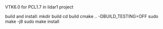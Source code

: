 VTK6.0 for PCL1.7 in lidar1 project

build and install:
mkdir build
cd build
cmake .. -DBUILD_TESTING=OFF
sudo make -j8
sudo make install


